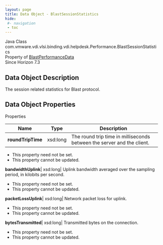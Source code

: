 ```yaml
---
layout: page
title: Data Object - BlastSessionStatistics
hide:
 #- navigation
 - toc
---
```






Java Class
    com.vmware.vdi.vlsi.binding.vdi.helpdesk.Performance.BlastSessionStatistics  
Property of
     [BlastPerformanceData](vdi.helpdesk.Performance.BlastPerformanceData.md#field_detail)  
Since 
    Horizon 7.3

## Data Object Description 

The session related statistics for Blast protocol. 

## Data Object Properties

Properties

Name |  Type |  Description   
---|---|---  
**roundTripTime**|  xsd:long|  The round trip time in milliseconds between the server and the client.   


 * This property need not be set.
 * This property cannot be updated.

  
**bandwidthUplink**|  xsd:long|  Uplink bandwidth averaged over the sampling period, in kilobits per second.   


 * This property need not be set.
 * This property cannot be updated.

  
**packetLossUplink**|  xsd:long|  Network packet loss for uplink.   


 * This property need not be set.
 * This property cannot be updated.

  
**bytesTransmitted**|  xsd:long|  Transmitted bytes on the connection.   


 * This property need not be set.
 * This property cannot be updated.

  
  
  
   
  
  

